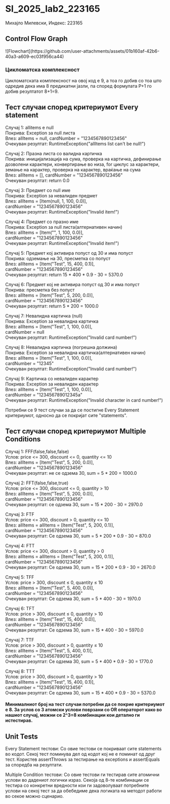 # SI_2025_lab2_223165

Михајло Милевски, Индекс: 223165

<h2>Control Flow Graph</h2>
![Flowchart](https://github.com/user-attachments/assets/01b160af-42b6-40a3-a609-ec03f956ca44)

<h3>Цикломатска комплексност</h3>
Цикломатската комплексност на овој код е 9, а тоа го добив со тоа што одредив дека има 8 предикатни јазли, па според формулата P+1 го добив резултатот 8+1=9.

<h2>Тест случаи според критериумот Every statement</h2>

Случај 1: allitems e null</br>
  Покрива: Exception за null листа</br>
  Влез: allItems = null, cardNumber = "1234567890123456"</br>
  Очекуван резултат: RuntimeException("allItems list can't be null!")</br>

Случај 2: Празна листа со валидна картичка</br>
  Покрива: иницијализација на сума, проверка на картичка, дефинирање дозволени карактери, конвертирање во низа, for циклус за карактери, земање на карактер, проверка на карактер, враќање на сума</br>
  Влез: allItems = [], cardNumber = "1234567890123456"</br>
  Очекуван резултат: return 0.0</br>

Случај 3: Предмет со null име</br>
  Покрива: Exception за невалиден предмет<br>
  Влез: allItems = [Item(null, 1, 100, 0.0)], <br>
        cardNumber = "1234567890123456"<br>
  Очекуван резултат: RuntimeException("Invalid item!")<br>

Случај 4: Предмет со празно име</br>
  Покрива: Exception за null листа(алтернативен начин)<br>
  Влез: allItems = [Item("", 1, 100, 0.0)], <br>
        cardNumber = "1234567890123456"<br>
  Очекуван резултат: RuntimeException("Invalid item!")<br>

Случај 5: Предмет кој активира попуст од 30 и има попуст<br>
  Покрива: одземање на 30, пресметка со попуст<br>
  Влез: allItems = [Item("Test", 15, 400, 0.1)], <br>
        cardNumber = "1234567890123456"<br>
  Очекуван резултат: return 15 * 400 * 0.9 - 30 = 5370.0<br>

Случај 6: Предмет кој не активира попуст од 30 и има попуст<br>
  Покрива: пресметка без попуст<br>
  Влез: allItems = [Item("Test", 5, 200, 0.0)], <br>
        cardNumber = "1234567890123456"<br>
  Очекуван резултат: return 5 * 200 = 1000.0<br>

Случај 7: Невалидна картичка (null)<br>
  Покрива: Exception за невалидна картичка<br>
  Влез: allItems = [Item("Test", 1, 100, 0.0)], <br>
        cardNumber = null<br>
  Очекуван резултат: RuntimeException("Invalid card number!")<br>

Случај 8: Невалидна картичка (погрешна должина)<br>
  Покрива: Exception за невалидна картичка(алтернативен начин)<br>
  Влез: allItems = [Item("Test", 1, 100, 0.0)], <br>
        cardNumber = "12345"<br>
  Очекуван резултат: RuntimeException("Invalid card number!")<br>

Случај 9: Картичка со невалиден карактер<br>
  Покрива: Exception за невалиден карактер<br>
  Влез: allItems = [Item("Test", 1, 100, 0.0)], <br>
        cardNumber = "123456789012345a"<br>
  Очекуван резултат: RuntimeException("Invalid character in card number!")<br>

Потребни се 9 тест случаи за да се постигне Every Statement критериумот, односно да се покријат сите "statements".<br>

<h2>Тест случаи според критериумот Multiple Conditions</h2>

Случај 1: FFF(false,false,false)<br>
  Услов: price <= 300, discount <= 0, quantity <= 10<br>
  Влез: allItems = [Item("Test", 5, 200, 0.0)], <br>
        cardNumber = "1234567890123456"<br>
  Очекуван резултат: не се одзема 30, sum = 5 * 200 = 1000.0<br>

Случај 2: FFT(false,false,true)<br>
  Услов: price <= 300, discount <= 0, quantity > 10<br>
  Влез: allItems = [Item("Test", 5, 200, 0.0)], <br>
        cardNumber = "1234567890123456"<br>
  Очекуван резултат: се одзема 30, sum = 15 * 200 - 30 = 2970.0<br>

Случај 3: FTF<br>
  Услов: price <= 300, discount > 0, quantity <= 10<br>
  Влез: allItems = allItems = [Item("Test", 5, 200, 0.1)], <br>
        cardNumber = "1234567890123456"<br>
  Очекуван резултат: Се одзема 30, sum = 5 * 200 * 0.9 - 30 = 870.0<br>

Случај 4: FTT<br>
  Услов: price <= 300, discount > 0, quantity > 0 <br>
  Влез: allItems = allItems = [Item("Test", 5, 200, 0.1)], <br>
        cardNumber = "1234567890123456"<br>
  Очекуван резултат: Се одзема 30, sum = 15 * 200 * 0.9 - 30 = 2670.0<br>

Случај 5: TFF<br>
  Услов: price > 300, discount ≤ 0, quantity ≤ 10<br>
  Влез: allItems = [Item("Test", 5, 400, 0.0)], <br>
        cardNumber = "1234567890123456"<br>
  Очекуван резултат: Се одзема 30, sum = 5 * 400 - 30 = 1970.0<br>

Случај 6: TFT<br>
  Услов:  price > 300, discount ≤ 0, quantity > 10<br>
  Влез: allItems = [Item("Test", 15, 400, 0.0)], <br>
        cardNumber = "1234567890123456"<br>
  Очекуван резултат:  Се одзема 30, sum = 15 * 400 - 30 = 5970.0<br>

Случај 7: TTF<br>
  Услов: price > 300, discount > 0, quantity ≤ 10<br>
  Влез: allItems = [Item("Test", 5, 400, 0.1)], <br>
        cardNumber = "1234567890123456"<br>
  Очекуван резултат: Се одзема 30, sum = 5 * 400 * 0.9 - 30 = 1770.0<br>

Случај 8: TTT<br>
  Услов: price > 300, discount > 0, quantity > 10<br>
  Влез: allItems = [Item("Test", 15, 400, 0.1)], <br>
        cardNumber = "1234567890123456"<br>
  Очекуван резултат: Се одзема 30, sum = 15 * 400 * 0.9 - 30 = 5370.0<br>

<h4>Минималниот број на тест случаи потребни да се покрие критериумот е 8. За услов со 3 атомски услови поврзани со OR операторот како во нашиот случај, можни се 2^3=8 комбинации кои детално ги истестирав.</h4>  

<h2>Unit Tests</h2>
Every Statement тестови:
Со овие тестови се покриваат сите statements во кодот. Секој тест поминува дел од кодот кој не е поминат од друг тест. Користев assertThrows за тестирање на exceptions и assertEquals за споредба на резултати.

Multiple Condition тестови:
Со овие тестови ги тестирав сите атомични услови во дадениот логички израз. Секоја од 8-те комбинации се тестира со конкретни вредности кои ги задоволуваат потребните услови на секој тест за да обебедиме дека логиката на методот работи во секое можно сценарио.
  

